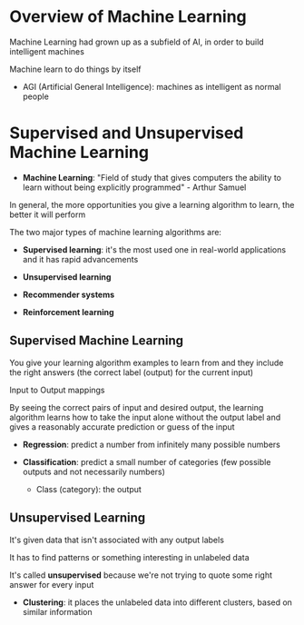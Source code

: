 # Overview of Machine Learning

Machine Learning had grown up as a subfield of AI, in order to build intelligent machines

Machine learn to do things by itself

* AGI (Artificial General Intelligence): machines as intelligent as normal people


# Supervised and Unsupervised Machine Learning

* **Machine Learning**: "Field of study that gives computers the ability to learn without being explicitly programmed" - Arthur Samuel

In general, the more opportunities you give a learning algorithm to learn, the better it will perform

The two major types of machine learning algorithms are:
* **Supervised learning**: it's the most used one in real-world applications and it has rapid advancements

* **Unsupervised learning**

* **Recommender systems**

* **Reinforcement learning**

## Supervised Machine Learning

You give your learning algorithm examples to learn from and they include the right answers (the correct label (output) for the current input)

Input to Output mappings

By seeing the correct pairs of input and desired output, the learning algorithm learns how to take the input alone without the output label and gives a reasonably accurate prediction or guess of the input

* **Regression**: predict a number from infinitely many possible numbers

* **Classification**: predict a small number of categories (few possible outputs and not necessarily numbers)

    * Class (category): the output

## Unsupervised Learning

It's given data that isn't associated with any output labels

It has to find patterns or something interesting in unlabeled data

It's called **unsupervised** because we're not trying to quote some right answer for every input

* **Clustering**: it places the unlabeled data into different clusters, based on similar information